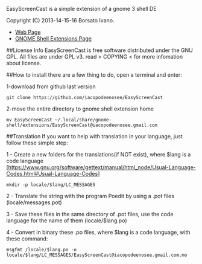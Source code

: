 EasyScreenCast is a simple extension of a gnome 3 shell DE 

Copyright (C) 2013-14-15-16 Borsato Ivano.

* [Web Page](http://iacopodeenosee.wordpress.com/)
* [GNOME Shell Extensions Page](https://extensions.gnome.org/extension/690/easyscreencast/)

##License Info
EasyScreenCast is free software distributed under the GNU GPL.
All files are under GPL v3.
read > COPYING < for more infomation about license.

##How to install
there are a few thing to do, open a terminal and enter:

1-download from github last version

    git clone https://github.com/iacopodeenosee/EasyScreenCast
    
    
2-move the entire directory to gnome shell extension home

    mv EasyScreenCast ~/.local/share/gnome-shell/extensions/EasyScreenCast@iacopodeenosee.gmail.com
    
    
##Translation
If you want to help with translation in your language, just follow these simple step:

1 - Create a new folders for the translations(if NOT exist), where $lang is a code language [https://www.gnu.org/software/gettext/manual/html_node/Usual-Language-Codes.html#Usual-Language-Codes]

    mkdir -p locale/$lang/LC_MESSAGES

2 - Translate the string with the program Poedit by using a .pot files (locale/messages.pot)

3 - Save these files in the same directory of .pot files, use the code language for the name of them (locale/$lang.po) 

4 - Convert in binary these .po files, where $lang is a code language, with these command:

    msgfmt /locale/$lang.po -o locale/$lang/LC_MESSAGES/EasyScreenCast@iacopodeenosee.gmail.com.mo
